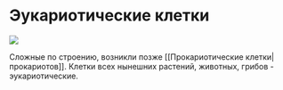 # Эукариотические клетки
![](600px-Biological_cell_ru.svg.png)

Сложные по строению, возникли позже [[Прокариотические клетки|прокариотов]]. Клетки всех нынешних растений, животных, грибов - эукариотические.